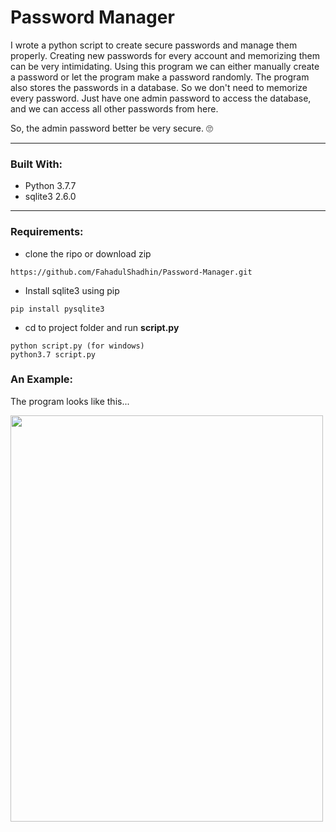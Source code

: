 # Password Manager
I wrote a python script to create secure passwords and manage them properly. Creating new passwords for every account and memorizing them can be very intimidating. Using this program we can either manually create a password or let the program make a password randomly. The program also stores the passwords in a database. So we don't need to memorize every password. Just have one admin password to access the database, and we can access all other passwords from here.
<p> So, the admin password better be very secure. &#128580 </p>

---------------------------------------------------------------------------------------------------------------
### Built With:
* Python 3.7.7
* sqlite3 2.6.0

---------------------------------------------------------------------------------------------------------------
### Requirements:
* clone the ripo or download zip
```
https://github.com/FahadulShadhin/Password-Manager.git
```
* Install sqlite3 using pip
```
pip install pysqlite3
```
* cd to project folder and run <strong>script.py</strong>
```
python script.py (for windows)
python3.7 script.py
```
### An Example:
The program looks like this...
<p><img src="images/screenshot1.png" width=500 height=650></p>
